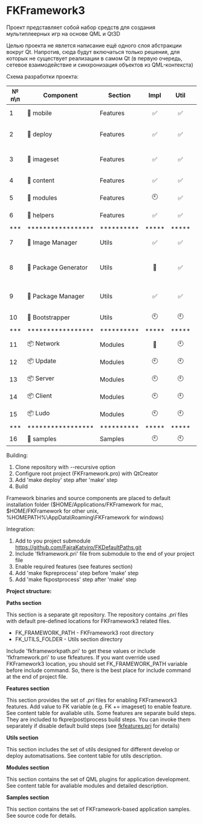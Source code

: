 ﻿# FKFramework3

Проект представляет собой набор средств для создания мультиплеерных игр на основе QML и Qt3D

Целью проекта не явлется написание ещё одного слоя абстракции вокруг Qt. Напротив, сюда будут включаться только решения, для которых не существует реализации в самом Qt (в первую очередь, сетевое взаимодействие и синхронизация объектов из QML-контекста)

Схема разработки проекта:

| № п\п |Component|Section|Impl|Util|Test|Doc|Description|
|---|---|---|:---:|:---:|:---:|:---:|---|
|1|:key: mobile|Features|:white_check_mark:|:white_check_mark:|:clock10:|[doc](features/README.md#L9)|Набор средств для упрощения настройки qmake-проекта для мобильных платформ|
|2|:key: deploy|Features|:white_check_mark:|:white_check_mark:|:clock10:|[doc](features/README.md#L25)|Набор средств для создания установочных дистрибутивов для десктопных платформ|
|3|:key: imageset|Features|:white_check_mark:|:white_check_mark:|:clock10:|[doc](features/README.md#L60)|Набор средств для создания ресурсов изображений под различные разрешения экрана|
|4|:key: content|Features|:white_check_mark:|:white_check_mark:|:clock10:|[doc](features/README.md#L67)|Набор средств для упаковки немасштабируемого контента|
|5|:key: modules|Features|:clock10:|:white_check_mark:|:clock10:|:clock10:|Набор средств для подключения FKFramework-модулей|
|6|:key: helpers|Features|:white_check_mark:|:white_check_mark:|:clock10:|[src](utils/helpers)|Набор заголовочных файлов, содержащих ряд полезных функций|
|***|*****************|**********|*****|*****|*****|*****|********************************|
|7|:wrench: Image Manager|Utils|:white_check_mark:|:white_check_mark:|:clock10:|[doc](utils/PackageManager/README.md)|Графический клиент для управления наборами изображений|
|8|:wrench: Package Generator|Utils|:arrows_counterclockwise:|:white_check_mark:|:clock10:|[doc](utils/PackageManager/README.md)|Приложение для сборки ресурсов под различные разрешения экрана на основе файлов конфигурации набора изображений|
|9|:wrench: Package Manager|Utils|:white_check_mark:|:white_check_mark:|:clock10:|[doc](utils/PackageManager/README.md)|Приложение для управления файлами конфигурации наборов изображений под различные разрешения экрана|
|10|:wrench: Bootstrapper|Utils|:clock10:|:clock10:|:clock10:|:clock10:|Готовый клиент для загрузки приложений через модуль обновления|
|***|*****************|**********|*****|*****|*****|*****|********************************|
|11|:package: Network|Modules|:arrows_counterclockwise:|:clock10:|:clock10:|:clock10:|Базовые компоненты для сетевого взаимодействия|
|12|:package: Update|Modules|:clock10:|:clock10:|:clock10:|:clock10:|Компоненты для проверки наличия, скачивания и применения обновлений|
|13|:package: Server|Modules|:clock10:|:clock10:|:clock10:|:clock10:|Конфигурация сетевых компонентов для создания сервера|
|14|:package: Client|Modules|:clock10:|:clock10:|:clock10:|:clock10:|Конфигурация сетевых компонентов для создания клиента|
|15|:package: Ludo|Modules|:clock10:|:clock10:|:clock10:|:clock10:|Конфигурация сетевых компонентов для создания многопользовательской игры|
|***|*****************|**********|*****|*****|*****|*****|********************************|
|16|:steam_locomotive: samples|Samples|:clock10:|:clock10:|:clock10:|:clock10:|Примеры использования модулей|


Building:

  1. Clone repository with --recursive option
  2. Configure root project (FKFramework.pro) with QtCreator
  3. Add 'make deploy' step after 'make' step
  4. Build

Framework binaries and source components are placed to default installation folder ($HOME/Applications/FKFramework for mac, $HOME/FKFramework for other unix, %HOMEPATH%\AppData\Roaming\FKFramework for windows)


Integration:

  1. Add to you project submodule https://github.com/FajraKatviro/FKDefaultPaths.git
  2. Include 'fkframework.pri' file from submodule to the end of your project file
  3. Enable required features (see features section)
  4. Add 'make fkpreprocess' step before 'make' step
  5. Add 'make fkpostprocess' step after 'make' step

**Project structure:**

**Paths section**

This section is a separate git repository. The repository contains *.pri* files with default pre-defined locations for FKFramework3 related files.
- FK_FRAMEWORK_PATH - FKFramework3 root directory
- FK_UTILS_FOLDER - Utils section directory

Include 'fkframeworkpath.pri' to get these values or include 'fkframework.pri' to use fkfeatures.
If you want override used FKFramework3 location, you should set FK_FRAMEWORK_PATH variable before include command. So, there is the best place for include command at the end of project file.

**Features section**

This section provides the set of *.pri* files for enabling FKFramework3 features.
Add value to FK variable (e.g. FK += imageset) to enable feature.
See content table for avaliable utils.
Some features are separate build steps. They are included to fkpre(post)process build steps. You can invoke them separately if disable default build steps (see [fkfeatures.pri](features/fkfeatures.pri) for details)

**Utils section**

This section includes the set of utils designed for different develop or deploy automatisations.
See content table for utils description.

**Modules section**

This section contains the set of QML plugins for application development.
See content table for avaliable modules and detailed description.

**Samples section**

This section contains the set of FKFramework-based application samples.
See source code for details.
